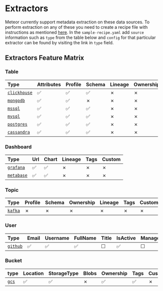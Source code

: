 # Extractors

Meteor currently support metadata extraction on these data sources. To perform extraction on any of these you need to create a recipe file with instructions as mentioned [here](../concepts/recipe.md). In the `sample-recipe.yaml` add `source` information such as `type` from the table below and `config` for that particular extractor can be found by visiting the link in `type` field.

## Extractors Feature Matrix

### Table

| Type | Attributes | Profile | Schema | Lineage | Ownership | Custom |
| :--- | :--- | :--- | :--- | :--- | :--- | :--- |
| [`clickhouse`](https://github.com/odpf/meteor/tree/cb12c3ecf8904cf3f4ce365ca8981ccd132f35d0/plugins/extractors/clickhouse/README.md) | ✅  | ✅  | ✅  |  ✗ | ✗ | ✗ |
| [`mongodb`](https://github.com/odpf/meteor/tree/cb12c3ecf8904cf3f4ce365ca8981ccd132f35d0/plugins/extractors/mongodb/README.md) | ✅  | ✅  |  ✗ | ✗ | ✗ | ✗ |
| [`mssql`](https://github.com/odpf/meteor/tree/cb12c3ecf8904cf3f4ce365ca8981ccd132f35d0/plugins/extractors/mssql/README.md) | ✅  | ✅  | ✅  | ✗ | ✗ | ✗ |
| [`mysql`](https://github.com/odpf/meteor/tree/cb12c3ecf8904cf3f4ce365ca8981ccd132f35d0/plugins/extractors/mysql/README.md) | ✅  | ✅  | ✅  | ✗ | ✗ | ✗ |
| [`postgres`](https://github.com/odpf/meteor/tree/cb12c3ecf8904cf3f4ce365ca8981ccd132f35d0/plugins/extractors/postgres/README.md) | ✅  | ✅  | ✅  | ✗ | ✗ | ✗ |
| [`cassandra`](https://github.com/odpf/meteor/tree/cb12c3ecf8904cf3f4ce365ca8981ccd132f35d0/plugins/extractors/cassandra/README.md) | ✅  | ✅  | ✅  | ✗ | ✗ | ✗ |


### Dashboard

| Type | Url | Chart | Lineage | Tags | Custom |
| :--- | :--- | :--- | :--- | :--- | :--- |
| [`grafana`](https://github.com/odpf/meteor/tree/cb12c3ecf8904cf3f4ce365ca8981ccd132f35d0/plugins/extractors/grafana/README.md) | ✅  | ✅  | ✗ | ✗ | ✗ |
| [`metabase`](https://github.com/odpf/meteor/tree/cb12c3ecf8904cf3f4ce365ca8981ccd132f35d0/plugins/extractors/metabase/README.md) | ✅  | ✅  | ✗ | ✗ | ✗ |

### Topic

| Type | Profile | Schema | Ownership | Lineage | Tags | Custom |
| :--- | :--- | :--- | :--- | :--- | :--- | :--- |
| [`kafka`](https://github.com/odpf/meteor/tree/cb12c3ecf8904cf3f4ce365ca8981ccd132f35d0/plugins/extractors/kafka/README.md) | ✗ | ✗ | ✗ | ✗ | ✗ | ✗ |

### User

| Type | Email | Username | FullName | Title | IsActive | ManagerEmail | Profiles | Memberships | facets | common |
| :--- | :--- | :--- | :--- | :--- | :--- | :--- | :--- | :--- | :--- | :--- |
| [`github`](https://github.com/odpf/meteor/tree/cb12c3ecf8904cf3f4ce365ca8981ccd132f35d0/plugins/extractors/github/README.md) | ✅  | ✅  | ✅  | ☐ | ✅  | ☐ | ☐ | ☐ | ☐ | ☐ |

### Bucket

| type | Location | StorageType | Blobs | Ownership | Tags | Custom | Timestamps |
| :--- | :--- | :--- | :--- | :--- | :--- | :--- | :--- |
| [`gcs`](https://github.com/odpf/meteor/tree/cb12c3ecf8904cf3f4ce365ca8981ccd132f35d0/plugins/extractors/gcs/README.md) | ✅  | ✅  | ✗ | ✅  | ✅  | ✗ | ✅  |

